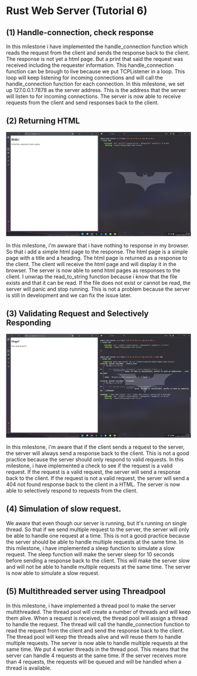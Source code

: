 # Rust Web Server (Tutorial 6)

## (1) Handle-connection, check response

In this milestone i have implemented the handle_connection function which reads the request from the client and sends the response back to the client. The response is not yet a html page. But a print that said the request was received including the requester information. This handle_connection function can be brough to live because we put TCPListener in a loop. This loop will keep listening for incoming connections and will call the handle_connection function for each connection. In this milestone, we set up 127.0.0.1:7878 as the server address. This is the address that the server will listen to for incoming connections. The server is now able to receive requests from the client and send responses back to the client.

## (2) Returning HTML
![Commit 2 Screen Capture](/assets/ReturningHTML.png)

In this milestone, i'm awware that i have nothing to response in my browser. So that i add a simple html page to the response. The html page is a simple page with a title and a heading. The html page is returned as a response to the client. The client will receive the html page and will display it in the browser. The server is now able to send html pages as responses to the client. I unwrap the read_to_string function because i know that the file exists and that it can be read. If the file does not exist or cannot be read, the server will panic and stop running. This is not a problem because the server is still in development and we can fix the issue later.

## (3) Validating Request and Selectively Responding
![Commit 3 Screen Capture](/assets/ValidatingRequest.png)

In this milestone, i'm aware that if the client sends a request to the server, the server will always send a response back to the client. This is not a good practice because the server should only respond to valid requests. In this milestone, i have implemented a check to see if the request is a valid request. If the request is a valid request, the server will send a response back to the client. If the request is not a valid request, the server will send a 404 not found response back to the client in a HTML. The server is now able to selectively respond to requests from the client.

## (4) Simulation of slow request.

We aware that even though our server is running, but it's running on single thread. So that if we send multiple request to the server, the server will only be able to handle one request at a time. This is not a good practice because the server should be able to handle multiple requests at the same time. In this milestone, i have implemented a sleep function to simulate a slow request. The sleep function will make the server sleep for 10 seconds before sending a response back to the client. This will make the server slow and will not be able to handle multiple requests at the same time. The server is now able to simulate a slow request.

## (5) Multithreaded server using Threadpool

In this milestone, i have implemented a thread pool to make the server multithreaded. The thread pool will create a number of threads and will keep them alive. When a request is received, the thread pool will assign a thread to handle the request. The thread will call the handle_connection function to read the request from the client and send the response back to the client. The thread pool will keep the threads alive and will reuse them to handle multiple requests. The server is now able to handle multiple requests at the same time. We put 4 worker threads in the thread pool. This means that the server can handle 4 requests at the same time. If the server receives more than 4 requests, the requests will be queued and will be handled when a thread is available.